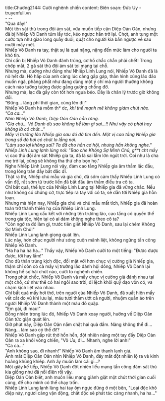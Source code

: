 title:Chương2144: Cười nghênh chiến
content:
Biên soạn: Đức Uy - truyenfull.vn<br>- --<br>"Qua đây!"<br>Một tên sát thủ trong đội ám sát, vừa muốn tiếp cận Diệp Oản Oản, nhưng đã bị Nhiếp Vô Danh túm lấy tóc, kéo ngược hắn trở lại. Chợt, anh tung một cước tựa như giao long quẫy đuôi, quật cho người kia bắn ngược về sau mười mấy mét.<br>Nhiếp Vô Danh ra tay, thật sự là quá nặng, nặng đến mức làm cho người ta khó tin.<br>Chỉ cần bị Nhiếp Vô Danh đánh trúng, cơ hồ chắc chắn phải chết! Trong chớp mắt, 2 gã sát thủ đội ám sát toi mạng tại chỗ.<br>Nhưng mà, dường như đúng như Nhiếp Linh Lung nói, Nhiếp Vô Danh đã là nỏ hết đà. Hô hấp của anh càng lúc càng gấp gáp, thân hình cũng lảo đảo muốn ngã, phảng phất như đang dùng một ý chí mà người thường không cách nào tưởng tượng được gắng gượng chống đỡ.<br>Nhưng mà, lạc đà gầy còn tốt hơn ngựa béo. Đây là chân lý trước giờ không đổi.<br>"Đừng... lãng phí thời gian, cùng lên đi!"<br>Nhiếp Vô Danh há mồm th* d*c, khí thế mạnh mẽ không giảm chút nào.<br>"Ca ca..."<br>Nhìn Nhiếp Vô Danh, Diệp Oản Oản cắn răng.<br>"Gia chủ... Vô Danh dù sao không hề làm gì sai...!! Như vậy có phải hay không là có chút..."<br>Mấy vị trưởng lão Nhiếp gia sau đó đã tìm đến. Một vị cao tầng Nhiếp gia trong số đó hơi có chút lo lắng nói.<br>"Làm sao lại không sai? Ta đã cho hắn cơ hội, nhưng hắn không nghe." Nhiếp Linh Lung lạnh lùng nói: "Bao che Không Sợ Minh Chủ, g**t ch*t mấy vị cao thủ đội ám sát Nhiếp gia ta, đã là sai lầm lớn ngút trời. Coi như là cha mẹ trở lại, cũng sẽ không tha thứ cho bọn họ."<br>Nghe Nhiếp Linh Lung nói vậy, đám cao tầng Nhiếp gia âm thầm lắc đầu, trong lòng tràn đầy bất đắc dĩ.<br>Thật ra thì, Nhiếp chủ mẫu và gia chủ, đã sớm cảm thấy Nhiếp Linh Lung có vấn đề, rất sớm từ trước liền đã bắt đầu âm thầm điều tra cô ta.<br>Chỉ bất quá, thế lực của Nhiếp Linh Lung tại Nhiếp gia đã vững chắc. Nếu như không có chứng cớ, trực tiếp ra tay với cô ta, sẽ dẫn tới Nhiếp gia hỗn loạn.<br>Nhưng mà hiện nay, Nhiếp gia chủ và chủ mẫu mất tích, Nhiếp gia đã hoàn toàn trở thành thiên hạ của Nhiếp Linh Lung.<br>Nhiếp Linh Lung cấu kết với những tên trưởng lão, cao tầng có quyền thế trong gia tộc, hiện tại có ai dám không nghe theo cô ta?<br>"Còn ngớ ra đó làm gì, trước tiên giết Nhiếp Vô Danh, sau lại chém Không Sợ Minh Chủ!"<br>Nhiếp Linh Lung lạnh giọng quát lên.<br>Lúc này, hơn chục người như sóng cuộn mãnh liệt, không ngừng tấn công Nhiếp Vô Danh.<br>"Ha ha ha ha ha..." Thấy vậy, Nhiếp Vô Danh cười to một tiếng: "Được được được, tới hay lắm!"<br>Cho dù thân trúng kịch độc, đối mặt với hơn chục vị cường giả Nhiếp gia, thậm chí còn có cả mấy vị trưởng lão đánh hội đồng, Nhiếp Vô Danh lại không hề sợ hãi chút nào, cười to nghênh chiến.<br>Trong phút chốc, Nhiếp Vô Danh và mấy chục vị cường giả đánh nhau tại một chỗ, cứ như thể có hai ngôi sao trời, đi lệch khỏi quỹ đạo vốn có, va chạm kịch liệt vào nhau.<br>Chỉ bất quá mấy hơi thở, trên người của Nhiếp Vô Danh, đã xuất hiện mấy vết cắt do vũ khí lưu lại, máu tươi thấm ướt cả người, nhuộm quần áo trên người Nhiếp Vô Danh thành một màu đỏ quặp.<br>"Em gái, đi mau!"<br>Bỗng nhiên trong lúc đó, Nhiếp Vô Danh xoay người, hướng về Diệp Oản Oản tức giận quát lên.<br>Giờ phút này, Diệp Oản Oản nắm chặt hai quả đấm. Nàng không thể đi...<br>Nàng... làm sao có thể đi!?<br>Nhiếp Vô Danh gấp rút thở hổn hển, đột nhiên nâng một tay đẩy Diệp Oản Oản ra xa khỏi vòng chiến, "Vô Ưu, đi... Nhanh, nghe lời anh!"<br>"Ca ca..."<br>"Anh không sao, đi nhanh!" Nhiếp Vô Danh âm thanh lạnh giá.<br>Ánh mắt Diệp Oản Oản nhìn Nhiếp Vô Danh, đáy mắt đột nhiên lộ ra vẻ kinh hoảng khủng khiếp. Anh ấy muốn làm cái gì...?<br>Một giây kế tiếp, Nhiếp Vô Danh đột nhiên liều mạng tấn công đám sát thủ kia giống như đã nổi điên rồi vậy.<br>Diệp Oản Oản biết, anh muốn liều mạng giành giật một chút thời gian cuối cùng, để cho mình có thể chạy trốn.<br>Nhiếp Linh Lung lạnh lùng hai tay ôm ngực đứng ở một bên, "Loại độc khô điệp này, ngươi càng vận động, chất độc sẽ phát tác càng nhanh, ha ha..."
